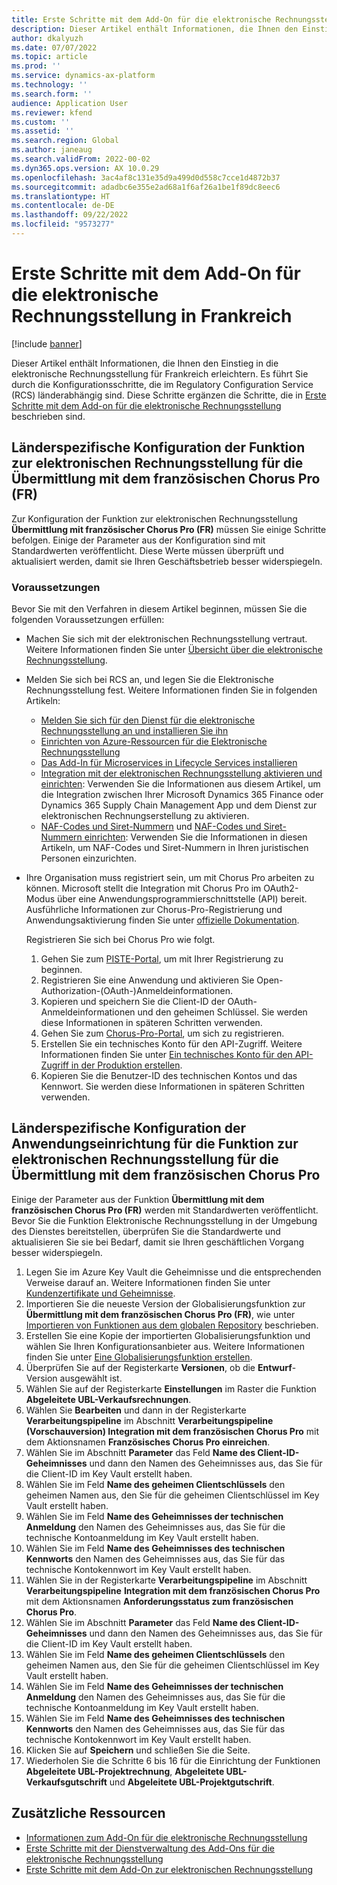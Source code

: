 ```yaml
---
title: Erste Schritte mit dem Add-On für die elektronische Rechnungsstellung in Frankreich
description: Dieser Artikel enthält Informationen, die Ihnen den Einstieg in das Add-On für die elektronische Rechnungsstellung für Frankreich erleichtern.
author: dkalyuzh
ms.date: 07/07/2022
ms.topic: article
ms.prod: ''
ms.service: dynamics-ax-platform
ms.technology: ''
ms.search.form: ''
audience: Application User
ms.reviewer: kfend
ms.custom: ''
ms.assetid: ''
ms.search.region: Global
ms.author: janeaug
ms.search.validFrom: 2022-00-02
ms.dyn365.ops.version: AX 10.0.29
ms.openlocfilehash: 3ac4af8c131e35d9a499d0d558c7cce1d4872b37
ms.sourcegitcommit: adadbc6e355e2ad68a1f6af26a1be1f89dc8eec6
ms.translationtype: HT
ms.contentlocale: de-DE
ms.lasthandoff: 09/22/2022
ms.locfileid: "9573277"
---
```

# <a name="get-started-with-the-electronic-invoicing-add-on-for-france"></a>Erste Schritte mit dem Add-On für die elektronische Rechnungsstellung in Frankreich

[!include [banner](../includes/banner.md)]

Dieser Artikel enthält Informationen, die Ihnen den Einstieg in die elektronische Rechnungsstellung für Frankreich erleichtern. Es führt Sie durch die Konfigurationsschritte, die im Regulatory Configuration Service (RCS) länderabhängig sind. Diese Schritte ergänzen die Schritte, die in [Erste Schritte mit dem Add-on für die elektronische Rechnungsstellung](e-invoicing-get-started.md) beschrieben sind.

## <a name="country-specific-configuration-for-french-chorus-pro-submission-fr-electronic-invoicing-feature"></a>Länderspezifische Konfiguration der Funktion zur elektronischen Rechnungsstellung für die Übermittlung mit dem französischen Chorus Pro (FR)

Zur Konfiguration der Funktion zur elektronischen Rechnungsstellung **Übermittlung mit französischer Chorus Pro (FR)** müssen Sie einige Schritte befolgen. Einige der Parameter aus der Konfiguration sind mit Standardwerten veröffentlicht. Diese Werte müssen überprüft und aktualisiert werden, damit sie Ihren Geschäftsbetrieb besser widerspiegeln.

### <a name="prerequisites"></a>Voraussetzungen

Bevor Sie mit den Verfahren in diesem Artikel beginnen, müssen Sie die folgenden Voraussetzungen erfüllen:

- Machen Sie sich mit der elektronischen Rechnungsstellung vertraut. Weitere Informationen finden Sie unter [Übersicht über die elektronische Rechnungsstellung](e-invoicing-service-overview.md).
- Melden Sie sich bei RCS an, und legen Sie die Elektronische Rechnungsstellung fest. Weitere Informationen finden Sie in folgenden Artikeln:

    - [Melden Sie sich für den Dienst für die elektronische Rechnungsstellung an und installieren Sie ihn](e-invoicing-sign-up-install.md)
    - [Einrichten von Azure-Ressourcen für die Elektronische Rechnungsstellung](e-invoicing-set-up-azure-resources.md)
    - [Das Add-In für Microservices in Lifecycle Services installieren](e-invoicing-install-add-in-microservices-lcs.md)
    - [Integration mit der elektronischen Rechnungsstellung aktivieren und einrichten](e-invoicing-activate-setup-integration.md): Verwenden Sie die Informationen aus diesem Artikel, um die Integration zwischen Ihrer Microsoft Dynamics 365 Finance oder Dynamics 365 Supply Chain Management App und dem Dienst zur elektronischen Rechnungserstellung zu aktivieren.
    - [NAF-Codes und Siret-Nummern](emea-fra-naf-codes-siret-numbers.md) und [NAF-Codes und Siret-Nummern einrichten](tasks/fr-00003-naf-codes-siret-numbers.md): Verwenden Sie die Informationen in diesen Artikeln, um NAF-Codes und Siret-Nummern in Ihren juristischen Personen einzurichten. 

- Ihre Organisation muss registriert sein, um mit Chorus Pro arbeiten zu können. Microsoft stellt die Integration mit Chorus Pro im OAuth2-Modus über eine Anwendungsprogrammierschnittstelle (API) bereit. Ausführliche Informationen zur Chorus-Pro-Registrierung und Anwendungsaktivierung finden Sie unter [offizielle Dokumentation](https://communaute.chorus-pro.gouv.fr/documentation/help-for-api-developers-in-oauth2-mode/).

    Registrieren Sie sich bei Chorus Pro wie folgt.

    1. Gehen Sie zum [PISTE-Portal](https://piste.gouv.fr/en/component/apiportal/registration), um mit Ihrer Registrierung zu beginnen. 
    2. Registrieren Sie eine Anwendung und aktivieren Sie Open-Authorization-(OAuth-)Anmeldeinformationen.
    3. Kopieren und speichern Sie die Client-ID der OAuth-Anmeldeinformationen und den geheimen Schlüssel. Sie werden diese Informationen in späteren Schritten verwenden.
    4. Gehen Sie zum [Chorus-Pro-Portal](https://portail.chorus-pro.gouv.fr/aife_csm/?id=aife_enrollment), um sich zu registrieren. 
    5. Erstellen Sie ein technisches Konto für den API-Zugriff. Weitere Informationen finden Sie unter [Ein technisches Konto für den API-Zugriff in der Produktion erstellen](https://communaute.chorus-pro.gouv.fr/documentation/creation-of-a-technical-account-for-an-api-access-in-production/).
    6. Kopieren Sie die Benutzer-ID des technischen Kontos und das Kennwort. Sie werden diese Informationen in späteren Schritten verwenden.

## <a name="country-specific-configuration-of-the-application-setup-for-the-french-chorus-pro-submission-fr-electronic-invoicing-feature"></a>Länderspezifische Konfiguration der Anwendungseinrichtung für die Funktion zur elektronischen Rechnungsstellung für die Übermittlung mit dem französischen Chorus Pro

Einige der Parameter aus der Funktion **Übermittlung mit dem französischen Chorus Pro (FR)** werden mit Standardwerten veröffentlicht. Bevor Sie die Funktion Elektronische Rechnungsstellung in der Umgebung des Dienstes bereitstellen, überprüfen Sie die Standardwerte und aktualisieren Sie sie bei Bedarf, damit sie Ihren geschäftlichen Vorgang besser widerspiegeln.

1. Legen Sie im Azure Key Vault die Geheimnisse und die entsprechenden Verweise darauf an. Weitere Informationen finden Sie unter [Kundenzertifikate und Geheimnisse](e-invoicing-customer-certificates-secrets.md).
2. Importieren Sie die neueste Version der Globalisierungsfunktion zur **Übermittlung mit dem französischen Chorus Pro (FR)**, wie unter [Importieren von Funktionen aus dem globalen Repository](e-invoicing-import-feature-global-repository.md) beschrieben.
3. Erstellen Sie eine Kopie der importierten Globalisierungsfunktion und wählen Sie Ihren Konfigurationsanbieter aus. Weitere Informationen finden Sie unter [Eine Globalisierungsfunktion erstellen](e-invoicing-create-new-globalization-feature.md).
4. Überprüfen Sie auf der Registerkarte **Versionen**, ob die **Entwurf**-Version ausgewählt ist.
5. Wählen Sie auf der Registerkarte **Einstellungen** im Raster die Funktion **Abgeleitete UBL-Verkaufsrechnungen**.
6. Wählen Sie **Bearbeiten** und dann in der Registerkarte **Verarbeitungspipeline** im Abschnitt **Verarbeitungspipeline** **(Vorschauversion) Integration mit dem französischen Chorus Pro** mit dem Aktionsnamen **Französisches Chorus Pro einreichen**.
7. Wählen Sie im Abschnitt **Parameter** das Feld **Name des Client-ID-Geheimnisses** und dann den Namen des Geheimnisses aus, das Sie für die Client-ID im Key Vault erstellt haben.
8. Wählen Sie im Feld **Name des geheimen Clientschlüssels** den geheimen Namen aus, den Sie für die geheimen Clientschlüssel im Key Vault erstellt haben.
9. Wählen Sie im Feld **Name des Geheimnisses der technischen Anmeldung** den Namen des Geheimnisses aus, das Sie für die technische Kontoanmeldung im Key Vault erstellt haben.
10. Wählen Sie im Feld **Name des Geheimnisses des technischen Kennworts** den Namen des Geheimnisses aus, das Sie für das technische Kontokennwort im Key Vault erstellt haben.
11. Wählen Sie in der Registerkarte **Verarbeitungspipeline** im Abschnitt **Verarbeitungspipeline** **Integration mit dem französischen Chorus Pro** mit dem Aktionsnamen **Anforderungsstatus zum französischen Chorus Pro**.
12. Wählen Sie im Abschnitt **Parameter** das Feld **Name des Client-ID-Geheimnisses** und dann den Namen des Geheimnisses aus, das Sie für die Client-ID im Key Vault erstellt haben.
13. Wählen Sie im Feld **Name des geheimen Clientschlüssels** den geheimen Namen aus, den Sie für die geheimen Clientschlüssel im Key Vault erstellt haben.
14. Wählen Sie im Feld **Name des Geheimnisses der technischen Anmeldung** den Namen des Geheimnisses aus, das Sie für die technische Kontoanmeldung im Key Vault erstellt haben.
15. Wählen Sie im Feld **Name des Geheimnisses des technischen Kennworts** den Namen des Geheimnisses aus, das Sie für das technische Kontokennwort im Key Vault erstellt haben.
16. Klicken Sie auf **Speichern** und schließen Sie die Seite.
17. Wiederholen Sie die Schritte 6 bis 16 für die Einrichtung der Funktionen **Abgeleitete UBL-Projektrechnung**, **Abgeleitete UBL-Verkaufsgutschrift** und **Abgeleitete UBL-Projektgutschrift**.

## <a name="additional-resources"></a>Zusätzliche Ressourcen

- [Informationen zum Add-On für die elektronische Rechnungsstellung](e-invoicing-service-overview.md)
- [Erste Schritte mit der Dienstverwaltung des Add-Ons für die elektronische Rechnungsstellung](e-invoicing-get-started-service-administration.md)
- [Erste Schritte mit dem Add-On zur elektronischen Rechnungsstellung](e-invoicing-get-started.md)
